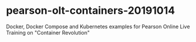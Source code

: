 # pearson-olt-containers-20191014
Docker, Docker Compose and Kubernetes examples for Pearson Online Live Training on "Container Revolution"
